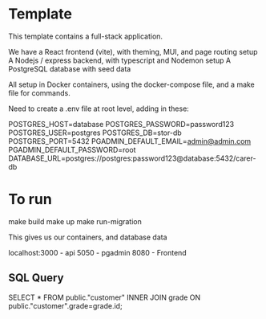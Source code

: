 # Template

This template contains a full-stack application.

We have a React frontend (vite), with theming, MUI, and page routing setup
A Nodejs / express backend, with typescript and Nodemon setup
A PostgreSQL database with seed data

All setup in Docker containers, using the docker-compose file, and a make file for commands.

Need to create a .env file at root level, adding in these:

POSTGRES_HOST=database
POSTGRES_PASSWORD=password123
POSTGRES_USER=postgres
POSTGRES_DB=stor-db
POSTGRES_PORT=5432
PGADMIN_DEFAULT_EMAIL=admin@admin.com
PGADMIN_DEFAULT_PASSWORD=root
DATABASE_URL=postgres://postgres:password123@database:5432/carer-db

# To run

make build
make up
make run-migration

This gives us our containers, and database data

localhost:3000 - api
5050 - pgadmin
8080 - Frontend

## SQL Query

SELECT \*
FROM public."customer"
INNER JOIN grade ON public."customer".grade=grade.id;
